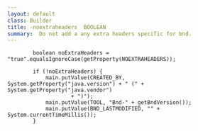 ```yaml
---
layout: default
class: Builder
title: -noextraheaders  BOOLEAN
summary:  Do not add a any extra headers specific for bnd. 
---
```


			boolean noExtraHeaders = "true".equalsIgnoreCase(getProperty(NOEXTRAHEADERS));

			if (!noExtraHeaders) {
				main.putValue(CREATED_BY, System.getProperty("java.version") + " (" + System.getProperty("java.vendor")
						+ ")");
				main.putValue(TOOL, "Bnd-" + getBndVersion());
				main.putValue(BND_LASTMODIFIED, "" + System.currentTimeMillis());
			}

